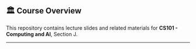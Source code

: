 ## 🏛️ Course Overview  
This repository contains lecture slides and related materials for **CS101 - Computing and AI**, Section J.  

---
